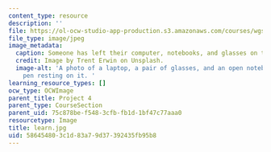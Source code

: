 ```yaml
---
content_type: resource
description: ''
file: https://ol-ocw-studio-app-production.s3.amazonaws.com/courses/wgs-700-changing-life-reading-the-intersections-of-gender-race-biology-and-literature-spring-2017/586454803c1d83a79d37392435fb95b8_learn.jpg
file_type: image/jpeg
image_metadata:
  caption: Someone has left their computer, notebooks, and glasses on the desk.
  credit: Image by Trent Erwin on Unsplash.
  image-alt: 'A photo of a laptop, a pair of glasses, and an open notebook with a
    pen resting on it. '
learning_resource_types: []
ocw_type: OCWImage
parent_title: Project 4
parent_type: CourseSection
parent_uid: 75c878be-f548-3cfb-fb1d-1bf47c77aaa0
resourcetype: Image
title: learn.jpg
uid: 58645480-3c1d-83a7-9d37-392435fb95b8
---
```


